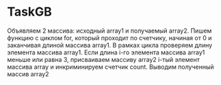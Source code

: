 # TaskGB

Объявляем 2 массива: исходный array1 и получаемый array2. 
Пишем функцию с циклом for, который проходит по счетчику, начиная от 0 и заканчивая длиной массива  array1. 
В рамках цикла проверяем длину элемента массива array1. Если длина i-го элемента массива array1 меньше или равна 3, присваиваем массиву array2 i-тый элемент массива array и инкриминируем счетчик count.
Выводим полученный массив array2
